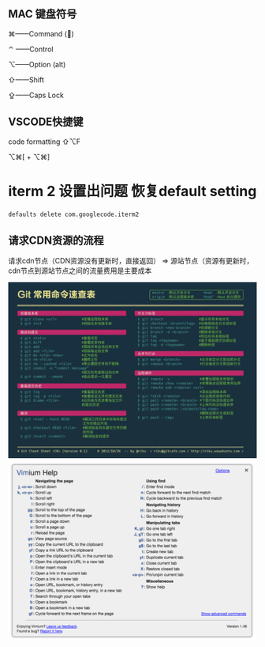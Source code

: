 ##  MAC 键盘符号

⌘——Command \(\)

⌃ ——Control

⌥——Option \(alt\)

⇧——Shift

⇪——Caps Lock

## VSCODE快捷键

code formatting  ⇧⌥F

⌥⌘\[ + ⌥⌘\]

# **iterm 2 设置出问题 恢复default setting**

`defaults delete com.googlecode.iterm2`

## **请求CDN资源的流程**

请求cdn节点（CDN资源没有更新时，直接返回） =&gt; 源站节点（资源有更新时，cdn节点到源站节点之间的流量费用是主要成本

![](/assets/20adf54e6eb49b2492d44aab9.jpg)![](/assets/vim.png)

